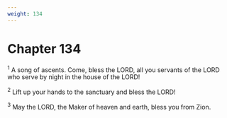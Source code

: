 ```yaml
---
weight: 134
---
```


# Chapter 134

<sup>1</sup> A song of ascents. Come, bless the LORD, all you servants of the LORD who serve by night in the house of the LORD! 

<sup>2</sup> Lift up your hands to the sanctuary and bless the LORD! 

<sup>3</sup> May the LORD, the Maker of heaven and earth, bless you from Zion. 


